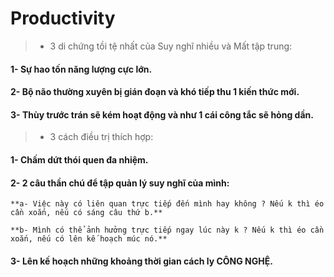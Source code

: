 # Productivity

> - 3 di chứng tồi tệ nhất của Suy nghĩ nhiều và Mất tập trung:

#### 1- Sự hao tốn năng lượng cực lớn.

#### 2- Bộ não thường xuyên bị gián đoạn và khó tiếp thu 1 kiến thức mới.

#### 3- Thùy trước trán sẽ kém hoạt động và như 1 cái công tắc sẽ hỏng dần.

> - 3 cách điều trị thích hợp:

#### 1- Chấm dứt thói quen đa nhiệm.

#### 2- 2 câu thần chú để tập quản lý suy nghĩ của mình:

    **a- Việc này có liên quan trực tiếp đến mình hay không ? Nếu k thì éo cần xoắn, nếu có sáng câu thứ b.**

    **b- Mình có thể ảnh hưởng trực tiếp ngay lúc này k ? Nếu k thì éo cần xoắn, nếu có lên kế hoạch múc nó.**

#### 3- Lên kế hoạch những khoảng thời gian cách ly CÔNG NGHỆ.
